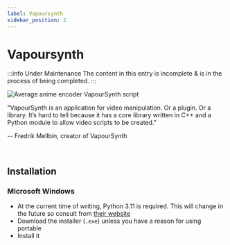 ```yaml
---
label: Vapoursynth
sidebar_position: 2
---
```


# Vapoursynth

:::info Under Maintenance
The content in this entry is incomplete & is in the process of being completed.
:::

![Average anime encoder VapourSynth script](https://cdn.discordapp.com/attachments/778167033401049098/1104718855256944660/VSEdit.png)

"VapourSynth is an application for video manipulation. Or a plugin. Or a library. It’s hard to tell because it has a core library written in C++ and a Python module to allow video scripts to be created."

-- Fredrik Mellbin, creator of VapourSynth

&nbsp;&nbsp;

## Installation

### Microsoft Windows

- At the current time of writing, Python 3.11 is required. This will change in the future so consult from [their website](http://www.vapoursynth.com/doc/installation.html)
- Download the installer (``.exe``) unless you have a reason for using portable
- Install it

